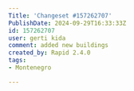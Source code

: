 ```yaml
---
Title: 'Changeset #157262707'
PublishDate: 2024-09-29T16:33:33Z
id: 157262707
user: gerti kida
comment: added new buildings
created_by: Rapid 2.4.0
tags:
- Montenegro

---
```

